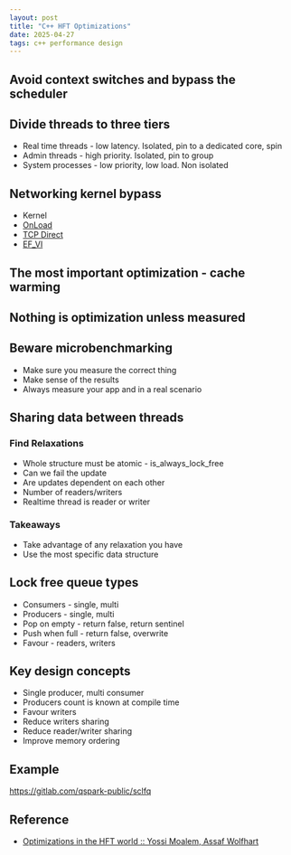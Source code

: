 ```yaml
---
layout: post
title: "C++ HFT Optimizations"
date: 2025-04-27
tags: c++ performance design
---
```


## Avoid context switches and bypass the scheduler

## Divide threads to three tiers
* Real time threads - low latency. Isolated, pin to a dedicated core, spin
* Admin threads - high priority. Isolated, pin to group
* System processes - low priority, low load. Non isolated

## Networking kernel bypass
* Kernel
* [OnLoad](https://github.com/majek/openonload/blob/master/README)
* [TCP Direct](https://github.com/Xilinx-CNS/tcpdirect)
* [EF_VI](https://github.com/majek/openonload/blob/master/README.ef_vi)

## The most important optimization - cache warming

## Nothing is optimization unless measured

## Beware microbenchmarking
* Make sure you measure the correct thing
* Make sense of the results
* Always measure your app and in a real scenario

## Sharing data between threads

### Find Relaxations
* Whole structure must be atomic - is_always_lock_free
* Can we fail the update
* Are updates dependent on each other
* Number of readers/writers
* Realtime thread is reader or writer

### Takeaways
* Take advantage of any relaxation you have
* Use the most specific data structure

## Lock free queue types
* Consumers - single, multi
* Producers - single, multi
* Pop on empty - return false, return sentinel
* Push when full - return false, overwrite
* Favour - readers, writers

## Key design concepts
* Single producer, multi consumer
* Producers count is known at compile time
* Favour writers
* Reduce writers sharing
* Reduce reader/writer sharing
* Improve memory ordering

## Example
<https://gitlab.com/qspark-public/sclfq>

## Reference
* [Optimizations in the HFT world :: Yossi Moalem, Assaf Wolfhart](https://www.youtube.com/watch?v=KHlI5NBbIPY)

